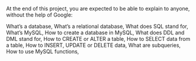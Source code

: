 At the end of this project, you are expected to be able to explain to anyone, without the help of Google:


What’s a database,
What’s a relational database,
What does SQL stand for,
What’s MySQL,
How to create a database in MySQL,
What does DDL and DML stand for,
How to CREATE or ALTER a table,
How to SELECT data from a table,
How to INSERT, UPDATE or DELETE data,
What are subqueries,
How to use MySQL functions,
